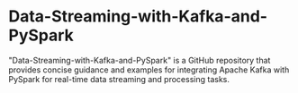 # Data-Streaming-with-Kafka-and-PySpark
"Data-Streaming-with-Kafka-and-PySpark" is a GitHub repository that provides concise guidance and examples for integrating Apache Kafka with PySpark for real-time data streaming and processing tasks.
